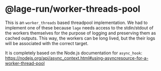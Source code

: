 # @lage-run/worker-threads-pool

This is an `worker_threads` based threadpool implementation. We had to implement one of these because `lage` needs access to the stdin/stdout of the workers themselves for the purpose of logging and preserving them as cached outputs. This way, the workers can be long lived, but the their logs will be associated with the correct target.

It is completely based on the Node.js documentation for `async_hook`:
https://nodejs.org/api/async_context.html#using-asyncresource-for-a-worker-thread-pool
